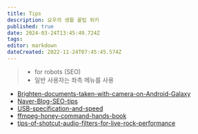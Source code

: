 ```yaml
---
title: Tips
description: 요우의 생활 꿀팁 위키
published: true
date: 2024-03-24T13:45:49.724Z
tags: 
editor: markdown
dateCreated: 2022-11-24T07:45:45.574Z
---
```


> - for robots (SEO)
> - 일반 사용자는 좌측 메뉴를 사용

- [Brighten-documents-taken-with-camera-on-Android-Galaxy](/tips/Brighten-documents-taken-with-camera-on-Android-Galaxy)
- [Naver-Blog-SEO-tips](/ko/tips/Naver-Blog-SEO-tips)
- [USB-specification-and-speed](/ko/tips/USB-specification-and-speed)
- [ffmpeg-honey-command-hands-book](/ko/tips/ffmpeg-honey-command-hands-book)
- [tips-of-shotcut-audio-filters-for-live-rock-performance](/ko/tips/tips-of-shotcut-audio-filters-for-live-rock-performance)